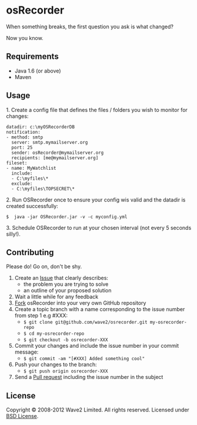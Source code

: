 osRecorder
==========

When something breaks, the first question you ask is what changed?

Now you know.

Requirements
------------

* Java 1.6 (or above)
* Maven

Usage
-----

1\. Create a config file that defines the files / folders you wish to monitor for changes:

    datadir: c:\myOSRecorderDB
    notification:
    - method: smtp
      server: smtp.mymailserver.org
      port: 25
      sender: osRecorder@mymailserver.org
      recipients: [me@mymailserver.org]
    fileset:
    - name: MyWatchlist
      include:
      - C:\myfiles\*
      exclude:
      - C:\myfiles\TOPSECRET\*


2\. Run OSRecorder once to ensure your config wis valid and the datadir is created successfully:

    $  java -jar OSRecorder.jar -v -c myconfig.yml

3\. Schedule OSRecorder to run at your chosen interval (not every 5 seconds silly!).

Contributing
------------

Please do! Go on, don't be shy.

1. Create an [Issue] that clearly describes:
     * the problem you are trying to solve
     * an outline of your proposed solution
2. Wait a little while for any feedback
3. [Fork] osRecorder into your very own GitHub repository
4. Create a topic branch with a name corresponding to the issue number
   from step 1 e.g #XXX:
     * `$ git clone git@github.com/wave2/osrecorder.git my-osrecorder-repo`
     * `$ cd my-osrecorder-repo`
     * `$ git checkout -b osrecorder-XXX`
5. Commit your changes and include the issue number in your
   commit message:
     * `$ git commit -am "[#XXX] Added something cool"`
6. Push your changes to the branch:
     * `$ git push origin osrecorder-XXX`
7. Send a [Pull request] including the issue number in the subject

License
-------

Copyright &copy; 2008-2012 Wave2 Limited. All rights reserved. Licensed under [BSD License].

[BSD License]: https://github.com/wave2/osrecorder/raw/master/LICENSE
[Fork]: http://help.github.com/fork-a-repo
[Issue]: https://github.com/wave2/osrecorder/issues
[Pull request]: http://help.github.com/pull-requests
